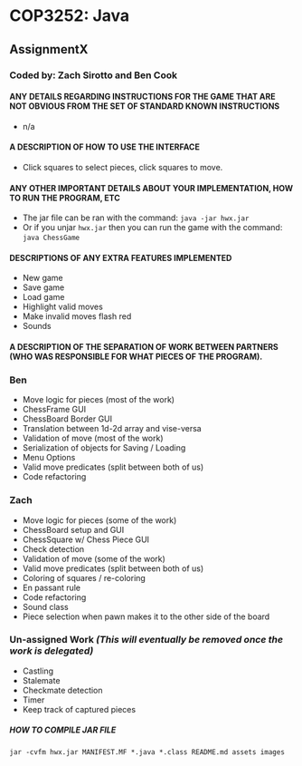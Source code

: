 # COP3252: Java
## AssignmentX
### Coded by: Zach Sirotto and Ben Cook


#### **ANY DETAILS REGARDING INSTRUCTIONS FOR THE GAME THAT ARE NOT OBVIOUS FROM THE SET OF STANDARD KNOWN INSTRUCTIONS**
* n/a

#### **A DESCRIPTION OF HOW TO USE THE INTERFACE**
* Click squares to select pieces, click squares to move.

#### **ANY OTHER IMPORTANT DETAILS ABOUT YOUR IMPLEMENTATION, HOW TO RUN THE PROGRAM, ETC**
* The jar file can be ran with the command: `java -jar hwx.jar`
* Or if you unjar `hwx.jar` then you can run the game with the command: `java ChessGame`

#### **DESCRIPTIONS OF ANY EXTRA FEATURES IMPLEMENTED**
 * New game
 * Save game
 * Load game
 * Highlight valid moves
 * Make invalid moves flash red
 * Sounds

#### **A DESCRIPTION OF THE SEPARATION OF WORK BETWEEN PARTNERS (WHO WAS RESPONSIBLE FOR WHAT PIECES OF THE PROGRAM).**
### **Ben**
 * Move logic for pieces (most of the work)
 * ChessFrame GUI
 * ChessBoard Border GUI
 * Translation between 1d-2d array and vise-versa
 * Validation of move (most of the work)
 * Serialization of objects for Saving / Loading
 * Menu Options
 * Valid move predicates (split between both of us)
 * Code refactoring

### **Zach**
 * Move logic for pieces (some of the work)
 * ChessBoard setup and GUI
 * ChessSquare w/ Chess Piece GUI
 * Check detection
 * Validation of move (some of the work)
 * Valid move predicates (split between both of us)
 * Coloring of squares / re-coloring
 * En passant rule
 * Code refactoring
 * Sound class
 * Piece selection when pawn makes it to the other side of the board

### **Un-assigned Work** _(This will eventually be removed once the work is delegated)_
 * Castling
 * Stalemate
 * Checkmate detection
 * Timer
 * Keep track of captured pieces

##### **HOW TO COMPILE JAR FILE**
`jar -cvfm hwx.jar MANIFEST.MF *.java *.class README.md assets images`
